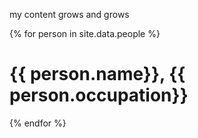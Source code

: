 ---
---

my content grows and grows

{% for person in site.data.people %}
<h1>{{ person.name}}, {{ person.occupation}} </h1>
{% endfor %}
